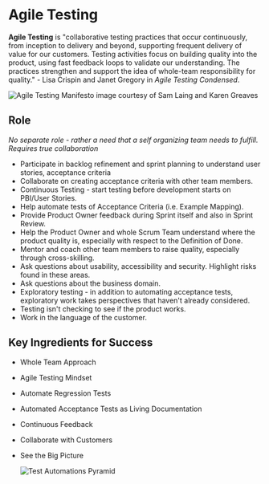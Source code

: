 # Agile Testing
**Agile Testing** is "collaborative testing practices that occur continuously,
from inception to delivery and beyond, supporting frequent delivery of value for our customers. Testing activities focus on building quality into the product, using 
fast feedback loops to validate our understanding. The practices strengthen and support the idea of whole-team
responsibility for quality." - Lisa Crispin and Janet Gregory in *Agile Testing Condensed*.

![Agile Testing Manifesto image courtesy of Sam Laing and Karen Greaves](https://agilepainrelief.com/wp-content/uploads/2024/10/Agile-Testing-Manifesto.png)

## Role
_No separate role - rather a need that a self organizing team needs to fulfill. Requires true collaboration_

- Participate in backlog refinement and sprint planning to understand user stories, acceptance criteria 
- Collaborate on creating acceptance criteria with other team members.
- Continuous Testing - start testing before development starts on PBI/User Stories.
- Help automate tests of Acceptance Criteria (i.e. Example Mapping).
- Provide Product Owner feedback during Sprint itself and also in Sprint Review.
- Help the Product Owner and whole Scrum Team understand where the product quality is, especially with respect to the Definition of Done.
- Mentor and coach other team members to raise quality, especially through cross-skilling.
- Ask questions about usability, accessibility and security. Highlight risks found in these areas.
- Ask questions about the business domain.
- Exploratory testing - in addition to automating acceptance tests, exploratory work takes perspectives that haven't already considered.
- Testing isn't checking to see if the product works.
- Work in the language of the customer.

## Key Ingredients for Success
- Whole Team Approach
- Agile Testing Mindset
- Automate Regression Tests
- Automated Acceptance Tests as Living Documentation
- Continuous Feedback
- Collaborate with Customers
- See the Big Picture

	![Test Automations Pyramid](https://agilepainrelief.com/wp-content/uploads/2024/10/Test-Automation-Pyramid.jpg)

